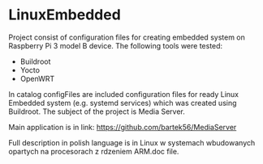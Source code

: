 # LinuxEmbedded

Project consist of configuration files for creating embedded system on Raspberry Pi 3 model B device.
The following tools were tested:
- Buildroot
- Yocto
- OpenWRT

In catalog configFiles are included configuration files for ready Linux Embedded system (e.g. systemd services) which was created using Buildroot. The subject of the project is Media Server.

Main application is in link: https://github.com/bartek56/MediaServer

Full description in polish language is in Linux w systemach wbudowanych opartych na procesorach z rdzeniem ARM.doc file. 

